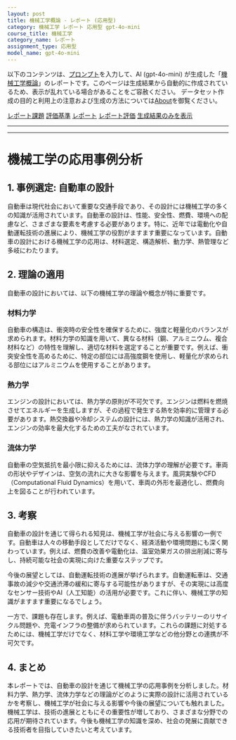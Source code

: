```yaml
---
layout: post
title: 機械工学概論 - レポート (応用型)
category: 機械工学 レポート 応用型 gpt-4o-mini
course_title: 機械工学
category_name: レポート
assignment_type: 応用型
model_name: gpt-4o-mini
---
```


以下のコンテンツは、[プロンプト](http://127.0.0.1:8000/generated/機械工学/gpt-4o-mini/prompt_レポート-応用型.md)を入力して、AI (gpt-4o-mini) が生成した「[機械工学概論](/contents/機械工学/)」のレポートです。このページは生成結果から自動的に作成されているため、表示が乱れている場合があることをご容赦ください。
データセット作成の目的と利用上の注意および生成の方法については[About](/About)を御覧ください。

[レポート課題](../レポート課題-応用型)
[評価基準](../評価基準-応用型)
[レポート](../レポート-応用型)
[レポート評価](../レポート評価-応用型)
[生成結果のみを表示](http://127.0.0.1:8000/generated/機械工学/gpt-4o-mini/レポート-応用型.md)
  

***
***
  
# 機械工学の応用事例分析

## 1. 事例選定: 自動車の設計

自動車は現代社会において重要な交通手段であり、その設計には機械工学の多くの知識が活用されています。自動車の設計は、性能、安全性、燃費、環境への配慮など、さまざまな要素を考慮する必要があります。特に、近年では電動化や自動運転技術の進展により、機械工学の役割がますます重要になっています。自動車の設計における機械工学の応用は、材料選定、構造解析、動力学、熱管理など多岐にわたります。

## 2. 理論の適用

自動車の設計においては、以下の機械工学の理論や概念が特に重要です。

### 材料力学

自動車の構造は、衝突時の安全性を確保するために、強度と軽量化のバランスが求められます。材料力学の知識を用いて、異なる材料（鋼、アルミニウム、複合材料など）の特性を理解し、適切な材料を選定することが重要です。例えば、衝突安全性を高めるために、特定の部位には高強度鋼を使用し、軽量化が求められる部位にはアルミニウムを使用することがあります。

### 熱力学

エンジンの設計においては、熱力学の原則が不可欠です。エンジンは燃料を燃焼させてエネルギーを生成しますが、その過程で発生する熱を効率的に管理する必要があります。熱交換器や冷却システムの設計には、熱力学の知識が活用され、エンジンの効率を最大化するための工夫がなされています。

### 流体力学

自動車の空気抵抗を最小限に抑えるためには、流体力学の理解が必要です。車両の形状やデザインは、空気の流れに大きな影響を与えます。風洞実験やCFD（Computational Fluid Dynamics）を用いて、車両の外形を最適化し、燃費向上を図ることが行われています。

## 3. 考察

自動車の設計を通じて得られる知見は、機械工学が社会に与える影響の一例です。自動車は人々の移動手段としてだけでなく、経済活動や環境問題にも深く関わっています。例えば、燃費の改善や電動化は、温室効果ガスの排出削減に寄与し、持続可能な社会の実現に向けた重要なステップです。

今後の展望としては、自動運転技術の進展が挙げられます。自動運転車は、交通事故の減少や交通渋滞の緩和に寄与する可能性がありますが、その実現には高度なセンサー技術やAI（人工知能）の活用が必要です。これに伴い、機械工学の知識がますます重要になるでしょう。

一方で、課題も存在します。例えば、電動車両の普及に伴うバッテリーのリサイクル問題や、充電インフラの整備が求められています。これらの課題に対処するためには、機械工学だけでなく、材料工学や環境工学などの他分野との連携が不可欠です。

## 4. まとめ

本レポートでは、自動車の設計を通じて機械工学の応用事例を分析しました。材料力学、熱力学、流体力学などの理論がどのように実際の設計に活用されているかを考察し、機械工学が社会に与える影響や今後の展望についても触れました。機械工学は、技術の進展とともにその重要性が増しており、さまざまな分野での応用が期待されています。今後も機械工学の知識を深め、社会の発展に貢献できる技術者を目指していきたいと考えています。
